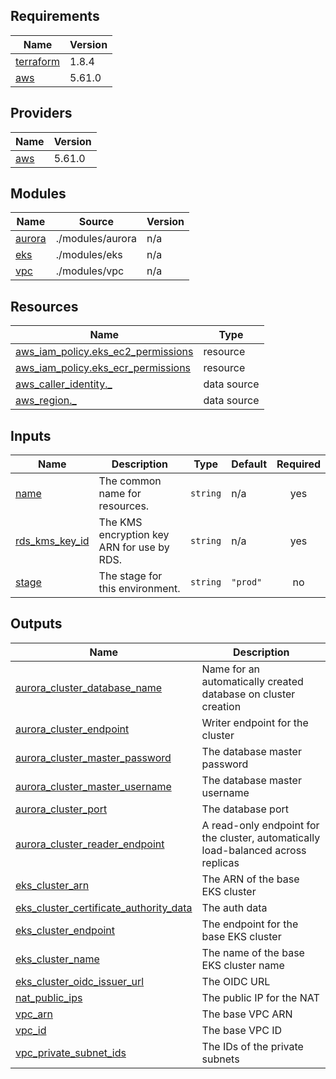 <!-- BEGIN_TF_DOCS -->
## Requirements

| Name | Version |
|------|---------|
| <a name="requirement_terraform"></a> [terraform](#requirement\_terraform) | 1.8.4 |
| <a name="requirement_aws"></a> [aws](#requirement\_aws) | 5.61.0 |

## Providers

| Name | Version |
|------|---------|
| <a name="provider_aws"></a> [aws](#provider\_aws) | 5.61.0 |

## Modules

| Name | Source | Version |
|------|--------|---------|
| <a name="module_aurora"></a> [aurora](#module\_aurora) | ./modules/aurora | n/a |
| <a name="module_eks"></a> [eks](#module\_eks) | ./modules/eks | n/a |
| <a name="module_vpc"></a> [vpc](#module\_vpc) | ./modules/vpc | n/a |

## Resources

| Name | Type |
|------|------|
| [aws_iam_policy.eks_ec2_permissions](https://registry.terraform.io/providers/hashicorp/aws/5.61.0/docs/resources/iam_policy) | resource |
| [aws_iam_policy.eks_ecr_permissions](https://registry.terraform.io/providers/hashicorp/aws/5.61.0/docs/resources/iam_policy) | resource |
| [aws_caller_identity._](https://registry.terraform.io/providers/hashicorp/aws/5.61.0/docs/data-sources/caller_identity) | data source |
| [aws_region._](https://registry.terraform.io/providers/hashicorp/aws/5.61.0/docs/data-sources/region) | data source |

## Inputs

| Name | Description | Type | Default | Required |
|------|-------------|------|---------|:--------:|
| <a name="input_name"></a> [name](#input\_name) | The common name for resources. | `string` | n/a | yes |
| <a name="input_rds_kms_key_id"></a> [rds\_kms\_key\_id](#input\_rds\_kms\_key\_id) | The KMS encryption key ARN for use by RDS. | `string` | n/a | yes |
| <a name="input_stage"></a> [stage](#input\_stage) | The stage for this environment. | `string` | `"prod"` | no |

## Outputs

| Name | Description |
|------|-------------|
| <a name="output_aurora_cluster_database_name"></a> [aurora\_cluster\_database\_name](#output\_aurora\_cluster\_database\_name) | Name for an automatically created database on cluster creation |
| <a name="output_aurora_cluster_endpoint"></a> [aurora\_cluster\_endpoint](#output\_aurora\_cluster\_endpoint) | Writer endpoint for the cluster |
| <a name="output_aurora_cluster_master_password"></a> [aurora\_cluster\_master\_password](#output\_aurora\_cluster\_master\_password) | The database master password |
| <a name="output_aurora_cluster_master_username"></a> [aurora\_cluster\_master\_username](#output\_aurora\_cluster\_master\_username) | The database master username |
| <a name="output_aurora_cluster_port"></a> [aurora\_cluster\_port](#output\_aurora\_cluster\_port) | The database port |
| <a name="output_aurora_cluster_reader_endpoint"></a> [aurora\_cluster\_reader\_endpoint](#output\_aurora\_cluster\_reader\_endpoint) | A read-only endpoint for the cluster, automatically load-balanced across replicas |
| <a name="output_eks_cluster_arn"></a> [eks\_cluster\_arn](#output\_eks\_cluster\_arn) | The ARN of the base EKS cluster |
| <a name="output_eks_cluster_certificate_authority_data"></a> [eks\_cluster\_certificate\_authority\_data](#output\_eks\_cluster\_certificate\_authority\_data) | The auth data |
| <a name="output_eks_cluster_endpoint"></a> [eks\_cluster\_endpoint](#output\_eks\_cluster\_endpoint) | The endpoint for the base EKS cluster |
| <a name="output_eks_cluster_name"></a> [eks\_cluster\_name](#output\_eks\_cluster\_name) | The name of the base EKS cluster name |
| <a name="output_eks_cluster_oidc_issuer_url"></a> [eks\_cluster\_oidc\_issuer\_url](#output\_eks\_cluster\_oidc\_issuer\_url) | The OIDC URL |
| <a name="output_nat_public_ips"></a> [nat\_public\_ips](#output\_nat\_public\_ips) | The public IP for the NAT |
| <a name="output_vpc_arn"></a> [vpc\_arn](#output\_vpc\_arn) | The base VPC ARN |
| <a name="output_vpc_id"></a> [vpc\_id](#output\_vpc\_id) | The base VPC ID |
| <a name="output_vpc_private_subnet_ids"></a> [vpc\_private\_subnet\_ids](#output\_vpc\_private\_subnet\_ids) | The IDs of the private subnets |
<!-- END_TF_DOCS -->